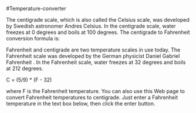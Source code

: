 #Temperature-converter

The centigrade scale, which is also called the Celsius scale, was developed by Swedish astronomer Andres Celsius. In the centigrade scale, water freezes at 0 degrees and boils at 100 degrees. The centigrade to Fahrenheit conversion formula is:

Fahrenheit and centigrade are two temperature scales in use today. The Fahrenheit scale was developed by the German physicist Daniel Gabriel Fahrenheit . In the Fahrenheit scale, water freezes at 32 degrees and boils at 212 degrees.

C = (5/9) * (F - 32)

where F is the Fahrenheit temperature. You can also use this Web page to convert Fahrenheit temperatures to centigrade. Just enter a Fahrenheit temperature in the text box below, then click the enter button. 

